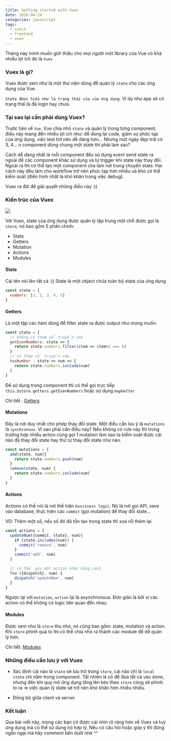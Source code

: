 ```yaml
---
title: Getting started with Vuex
date: 2018-04-24
categories: javascript
tags: 
  - vuejs
  - frontend
  - vuex
---
```

Tháng này mình muốn giới thiệu cho mọi người một library của Vue có khá nhiều lợi ích đó là `Vuex`
<!-- more -->

### Vuex là gì?

Vuex được xem như là một thư viện dùng để quản lý `state` cho các ứng dụng của Vue.

`State được hiểu như là trạng thái của của ứng dụng`. Ví dụ như app sẽ có trạng thái là đã login hay chưa.

### Tại sao lại cần phải dùng Vuex?
Trước  tiên về `Vue`. Vue chia nhỏ `state` và quản lý trong từng component, điều này mang đến nhiều lợi ích như: dễ dùng lại code, giảm sự phức tạp của ứng dụng, việc test trở nên dễ dàng hơn... Nhưng một ngày đẹp trời có 3, 4... n component dùng chung một state thì phải làm sao?

 Cách dễ dàng nhất là mỗi component đều sử dụng event send state ra ngoài để các component khác sử dụng và tự trigger khi state này thay đổi. Ngoài ra thì có thể tạo một component cha làm nơi trung chuyển state. Hai cách này đều làm cho workflow trở nên phức tạp hơn nhiều và khó có thể kiểm soát (điển hình nhất là khó khăn trong việc debug).

Vuex ra đời để giải quyết những điều này :))

### Kiến trúc của Vuex

![](/images/vuex.png)

Với Vuex, state của ứng dụng được quản lý tập trung một chỗ được gọi là `store`, nó bao gồm 5 phần chính:
+ State 
+ Getters
+ Mutation
+ Actions
+ Modules

#### State
Cái tên nói lên tất cả :)) State là một object chứa toàn bộ state của ứng dụng

```javascript
const state = {
  numbers: [1, 2, 3, 4, 5]
}
```
#### Getters
Là một tập các hàm dùng để filter state ra được output như mong muốn.

```javascript
const state = {
  // không có tham số truyền vào 
  getEvenNumbers: state => {
    return state.numbers.filter(item => item%2 === 0)
  }
  // có tham số truyền vào 
  hasNumber : state => num => {
    return state.numbers.include(num)
  }
}
```
Để sử dụng trong component thì có thể gọi trực tiếp `this.$store.getters.getEvenNumbers` hoặc sử dụng `mapGetter`

Chi tiết : [Getters](https://vuex.vuejs.org/en/getters.html)

#### Mutations
Đây là nơi duy nhất cho phép thay đổi state. Một điều cần lưu ý là `mutations` là `synchronous`. Vì sao phải cần điều này? Nếu không có rule này thì trong trường hợp nhiều action cùng gọi 1 mutation làm sao ta kiểm soát được cái nào đã thay đổi state hay thứ tự thay đổi state như nào.

```javascript
const mutations = {
  add(state, num){
    return state.numbers.push(num)
  }
  remove(state, num) {
    return state.numbers.include(num)
  }
}
```

#### Actions
Actions có thể nói là nơi thể hiện `bussiness logic`. Nó là nơi gọi API, save vào database, thực hiện các `commit` (gọi mutation) để thay đổi state... 

VD: Thêm một số, nếu số đó đã tồn tạo trong state thì xoá rồi thêm lại.

```javascript
const actions = {
  updateNum({commit, state}, num){
    if (state.includes(num)) {
      commit('remove', num)
    }
    commit('add', num)
  }

  // có thể gọi một action khác bằng cách 
  foo ({dispatch}, num) {
    dispatch('updateNum', num)
  }
}
```
Ngược lại với `mutation`, `action` lại là asynchronous. Đơn giản là bởi vì các action có thể không có logic liên quan đến nhau.

#### Modules
Được xem như là `store` thu nhỏ, nó cũng bao gồm: state, mutation và action. Khi `store` phình quá to thì có thể chia nhỏ ra thành các module để dễ quản lý hơn. 

Chi tiết: [Modules](https://vuex.vuejs.org/en/modules.html)

### Những điều cần lưu ý với Vuex
* Xác định cái nào là `state` sẽ lưu trữ trong `store`, cái nào chỉ là `local state` chỉ nằm trong component. Tất nhiên là có để đưa tất cả vào store, nhưng đến khi quy mô ứng dụng tăng lên kéo theo `store` cũng sẽ phình to ra => việc quản lý state sẽ trở nên khó khăn hơn nhiều nhiều.

* Đồng bộ giữa client và server

### Kết luận 
Qua bài viết này, mong các bạn có được cái nhìn rõ ràng hơn về Vuex và tuỳ ứng dụng mà có thể sử dụng nó hợp lý.
Nếu có câu hỏi hoặc góp ý thì đừng ngần ngại mà hãy comment bên dưới nhé ^^